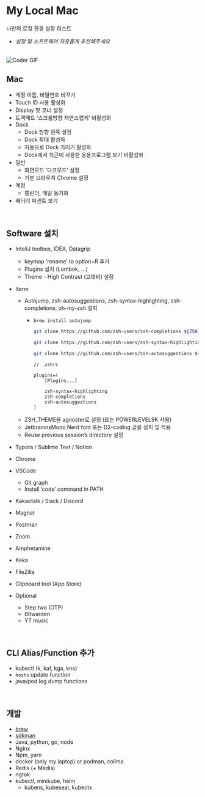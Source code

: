 # My Local Mac

나만의 로컬 환경 설정 리스트

- <i>설정 및 소프트웨어 자유롭게 추천해주세요</i>

<br/>
<img src="https://media.giphy.com/media/12bVDtXPOzYwda/giphy.gif" alt="Coder GIF">



## Mac

- 계정 이름, 비밀번호 바꾸기
- Touch ID 사용 활성화
- Display 핫 코너 설정
- 트랙패드 ‘스크롤방향 자연스럽게’ 비활성화
- Dock
  - Dock 방향 왼쪽 설정
  - Dock 확대 활성화
  - 자동으로 Dock 가리기 활성화
  - Dock에서 최근에 사용한 응용프로그램 보기 비활성화
- 일반
  - 화면모드 ‘다크모드’ 설정
  - 기본 브라우저 Chrome 설정
- 계정
  - 캘린더, 메일 동기화
- 배터리 퍼센트 보기



<br/>

## Software 설치

- InteliJ toolbox, IDEA, Datagrip
  - keymap ‘rename’ to option+R 추가
  - Plugins 설치 (Lombok, …)
  - Theme - High Contrast (고대비) 설정
- Iterm
  - Autojump, zsh-autosuggestions, zsh-syntax-highlighting, zsh-completions, oh-my-zsh 설치
    - ```bash
      brew install autojump
      
      git clone https://github.com/zsh-users/zsh-completions ${ZSH_CUSTOM:=~/.oh-my-zsh/custom}/plugins/zsh-completions
      
      git clone https://github.com/zsh-users/zsh-syntax-highlighting.git ${ZSH_CUSTOM:-~/.oh-my-zsh/custom}/plugins/zsh-syntax-highlighting
      
      git clone https://github.com/zsh-users/zsh-autosuggestions ${ZSH_CUSTOM:-~/.oh-my-zsh/custom}/plugins/zsh-autosuggestions
      ```

      ```
      // .zshrc
      
      plugins=(
          [Plugins...]
          
          zsh-syntax-highlighting
          zsh-completions
          zsh-autosuggestions
      )
      
      ```
  - ZSH_THEME을 agnoster로 설정 (또는 POWERLEVEL9K 사용)
  - JetbraninsMono Nerd font 또는 D2-coding 글꼴 설치 및 적용
  - Reuse previous session’s directory 설정

- Typora / Sublime Text / Notion
- Chrome
- VSCode
  - Git graph
  - Install ‘code’ command in PATH
- Kakaotalk / Slack / Discord
- Magnet
- Postman
- Zoom
- Amphetamine
- Keka
- FileZilla
- Clipboard tool (App Store)
- Optional
  - Step two (OTP)
  - Bitwarden
  - YT music

<br/>

## CLI Alias/Function 추가

- kubectl (k, kaf, kga, kns)
- `hosts` update function
- java/pod log dump functions


<br/>

## 개발

- [brew](https://brew.sh/index_ko)
- [sdkman](https://sdkman.io/install)
- Java, python, go, node
- Nginx
- Npm, yarn
- docker (only my laptop) or podman, colima
- Redis (+ Medis)
- ngrok
- kubectl, minikube, helm
  - kubens, kubeseal, kubectx


